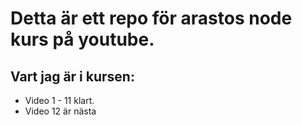 # Detta är ett repo för arastos node kurs på youtube.

## Vart jag är i kursen:

- Video 1 - 11 klart.
- Video 12 är nästa
